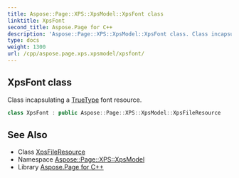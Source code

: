 ```yaml
---
title: Aspose::Page::XPS::XpsModel::XpsFont class
linktitle: XpsFont
second_title: Aspose.Page for C++
description: 'Aspose::Page::XPS::XpsModel::XpsFont class. Class incapsulating a TrueType font resource in C++.'
type: docs
weight: 1300
url: /cpp/aspose.page.xps.xpsmodel/xpsfont/
---
```

## XpsFont class


Class incapsulating a [TrueType](../../aspose.truetype/) font resource.

```cpp
class XpsFont : public Aspose::Page::XPS::XpsModel::XpsFileResource
```

## See Also

* Class [XpsFileResource](../xpsfileresource/)
* Namespace [Aspose::Page::XPS::XpsModel](../)
* Library [Aspose.Page for C++](../../)
